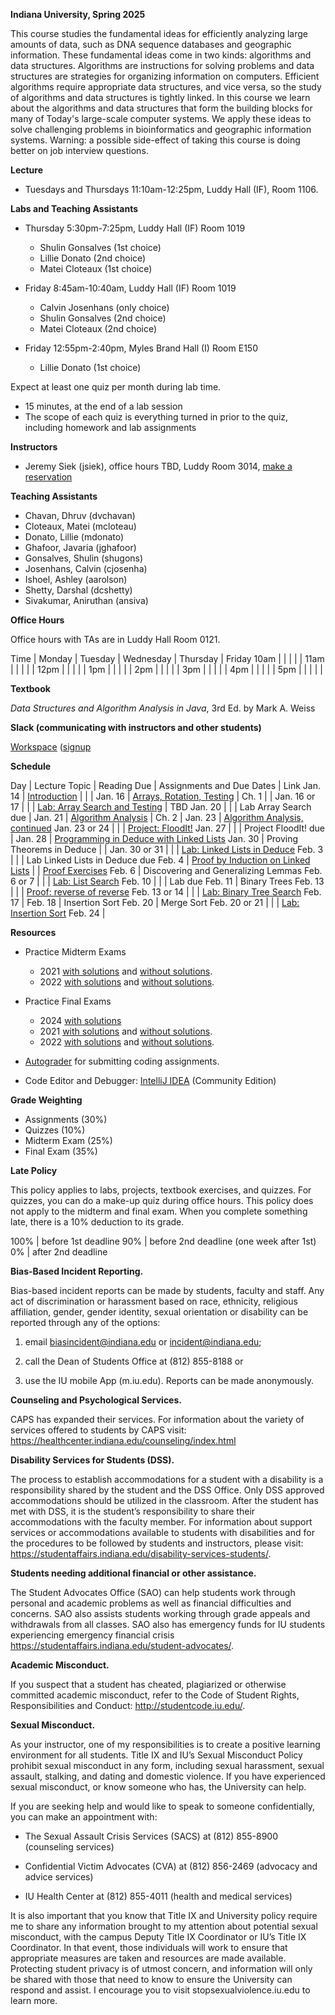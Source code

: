 **Indiana University, Spring 2025**

This course studies the fundamental ideas for efficiently analyzing
large amounts of data, such as DNA sequence databases and geographic
information. These fundamental ideas come in two kinds: algorithms and
data structures. Algorithms are instructions for solving problems and
data structures are strategies for organizing information on
computers. Efficient algorithms require appropriate data structures,
and vice versa, so the study of algorithms and data structures is
tightly linked. In this course we learn about the algorithms and data
structures that form the building blocks for many of Today's
large-scale computer systems. We apply these ideas to solve
challenging problems in bioinformatics and geographic information
systems. Warning: a possible side-effect of taking this course is
doing better on job interview questions.

**Lecture**

* Tuesdays and Thursdays 11:10am-12:25pm, Luddy Hall (IF), Room 1106.


**Labs and Teaching Assistants**

* Thursday 5:30pm-7:25pm, Luddy Hall (IF) Room 1019

    - Shulin Gonsalves (1st choice)
    - Lillie Donato (2nd choice)
    - Matei Cloteaux (1st choice)

* Friday 8:45am-10:40am, Luddy Hall (IF) Room 1019

    - Calvin Josenhans (only choice)
    - Shulin Gonsalves (2nd choice)
    - Matei Cloteaux (2nd choice)

* Friday 12:55pm-2:40pm, Myles Brand Hall (I) Room E150

    - Lillie Donato (1st choice)

Expect at least one quiz per month during lab time.
* 15 minutes, at the end of a lab session
* The scope of each quiz is everything turned in prior to the quiz, including homework and lab assignments

**Instructors**

* Jeremy Siek (jsiek), office hours TBD, Luddy Room 3014, [make a reservation](https://outlook.office.com/bookwithme/user/7e2eaedb9dbb43868ba3f4dbe81e2972@iu.edu/meetingtype/SVRwCe7HMUGxuT6WGxi68g2?anonymous&ep=mlink)

**Teaching Assistants**

* Chavan, Dhruv (dvchavan)
* Cloteaux, Matei (mcloteau)
* Donato, Lillie (mdonato)
* Ghafoor, Javaria (jghafoor)
* Gonsalves, Shulin (shugons)
* Josenhans, Calvin (cjosenha)
* Ishoel, Ashley (aarolson)
* Shetty, Darshal (dcshetty)
* Sivakumar, Aniruthan (ansiva)

**Office Hours**

Office hours with TAs are in Luddy Hall Room 0121.

Time    | Monday            | Tuesday    | Wednesday    | Thursday    | Friday
10am    |                   |            |              |             |
11am    |                   |            |              |             | 
12pm    |                   |            |              |             |
1pm     |                   |            |              |             | 
2pm     |                   |            |              |             |
3pm     |                   |            |              |             | 
4pm     |                   |            |              |             |
5pm     |                   |            |              |             |


**Textbook**

*Data Structures and Algorithm Analysis in Java*, 3rd Ed. by Mark A. Weiss

**Slack (communicating with instructors and other students)**

[Workspace](https://c343-spring-2025.slack.com)
 ([signup](https://join.slack.com/t/c343-spring-2025/shared_invite/zt-2xcslhwid-y59836A2HqiiwrvtYtbxTA)

**Schedule**

Day     | Lecture Topic                                             | Reading Due  | Assignments and Due Dates | Link
Jan. 14 | [Introduction](./lectures/introduction.md)                |              |         |
Jan. 16 | [Arrays, Rotation, Testing](./lectures/array-rotation.md) | Ch. 1        |         |
Jan. 16 or 17 |                                                     |              | [Lab: Array Search and Testing](./Search) | TBD
Jan. 20 |                                                           |              | Lab Array Search due |
Jan. 21 | [Algorithm Analysis](./lectures/algo-analysis.md)         | Ch. 2        | 
Jan. 23 | [Algorithm Analysis, continued](./lectures/more-algo-analysis.md) 
Jan. 23 or 24 |                                                     |              | [Project: FloodIt!](./flood-it)
Jan. 27 |                                                           |              | Project FloodIt! due |
Jan. 28 | [Programming in Deduce with Linked Lists](./lectures/deduce-programming.md)
Jan. 30 | Proving Theorems in Deduce                                |              | 
Jan. 30 or 31 |                                                     |              | [Lab: Linked Lists in Deduce](./LabDeduceProg)
Feb. 3  |                                                           |              | Lab Linked Lists in Deduce due
Feb. 4  | [Proof by Induction on Linked Lists](./lectures/InductionOnLists.md)                        |              | [Proof Exercises](./ProofExercises.md)
Feb. 6  | Discovering and Generalizing Lemmas
Feb. 6 or 7 |                                                       |              | [Lab: List Search](./ListSearch.md)
Feb. 10 |                                                           |              | Lab due
Feb. 11 | Binary Trees
Feb. 13 |                                                           |              | [Proof: reverse of reverse]()
Feb. 13 or 14 |                                                     |              | [Lab: Binary Tree Search](  )
Feb. 17 |
Feb. 18 | Insertion Sort
Feb. 20 | Merge Sort
Feb. 20 or 21 |                                                     |              | [Lab: Insertion Sort](  )
Feb. 24 |

<!--
Jan. 23 | [Linked Lists and Interfaces](./lectures/linked-lists.md) | Ch. 3 sec. 1-5 |
Jan. 25 | [More Interfaces, Binary Trees](./lectures/binary-trees.md) ([video](https://iu.mediaspace.kaltura.com/media/t/1_m7ud77ew)) | Ch. 3 sec. 6-7,<br> Ch. 4 sec. 1-2
Jan. 25 or 26 | | | Lab: work on <br> [Project 1: Flood It](./proj1-flood-it), <br> [Quiz 1](https://iu.instructure.com/courses/2201400/quizzes/4164125) | [code](https://autograder.luddy.indiana.edu/web/project/922)
Jan. 29 | | | Project 1 due |
Jan. 30 | [Binary Search Trees](./lectures/binary-search-trees.md) ([video](https://iu.mediaspace.kaltura.com/media/t/1_vorn49a7))                  | Ch. 4 sec. 3 and 7  |
Feb. 1  | [Balanced Search Trees (AVL)](./lectures/balanced-search-trees.md) ([video](https://iu.mediaspace.kaltura.com/media/t/1_8g6xcmvu)) | Ch. 4 sec. 4 |
Feb. 1 or 2 | | | [Lab 2: Merge Sort on Linked Lists](./lab2) | [code](https://autograder.luddy.indiana.edu/web/project/936), [test](https://autograder.luddy.indiana.edu/web/project/942)
Feb. 5 | | | Lab 2 due |
Feb. 6 | [More AVL](./lectures/more-avl-trees.md) ([video](https://iu.mediaspace.kaltura.com/media/t/1_383q33uk))
Feb. 8 | [Code Review (Flood It!), Hash Tables](./lectures/hash-tables.md) ([video](https://iu.mediaspace.kaltura.com/media/t/1_2lijykzx)) | Ch. 5 sec. 1,2,3,5,6
Feb. 8 or 9 | | | [Lab 3: Next Prev Binary Tree](./lab3) | [code](https://autograder.luddy.indiana.edu/web/project/924), [test](https://autograder.luddy.indiana.edu/web/project/943)
Feb. 12 | | | Lab 3 due |
Feb. 13 | [Recipes for Time Analysis and Testing](./lectures/analysis-and-testing-recipes.md) ([video](https://iu.mediaspace.kaltura.com/media/t/1_suf7596w))
Feb. 15 | [Heaps and Priority Queues](./lectures/heaps.md) ([video](https://iu.mediaspace.kaltura.com/media/t/1_d98gzzu8)) | Ch. 6 sec. 1-4, 9 |
Feb. 15 or 16 | | | Lab: work on <br> [Project 2: Segment Intersection](./proj2-seg-int), <br> [Quiz 2](https://iu.instructure.com/courses/2201400/quizzes/4171264) | [code](https://autograder.luddy.indiana.edu/web/project/929), [test](https://autograder.luddy.indiana.edu/web/project/944)
Feb. 20 | [Priority Queues, Code Review of Binary Trees](./lectures/priority-queue-binary-tree.md) ([video](https://iu.mediaspace.kaltura.com/media/t/1_r4998ze6))
Feb. 22 | [Binomial Queues](./lectures/binomial-queues.md) ([video](https://iu.mediaspace.kaltura.com/media/t/1_2u62nvbp)) | Ch. 6 sec. 8 |
Feb. 22 or 23 | | | Lab: finish <br> [Project 2: Segment Intersection](./proj2-seg-int) | [code](https://autograder.luddy.indiana.edu/web/project/929), [test](https://autograder.luddy.indiana.edu/web/project/944)
Feb. 26 | | | Project 2 due |
Feb. 27 | [Quicksort](./lectures/quicksort.md) ([video](https://iu.mediaspace.kaltura.com/media/t/1_eaih0uhc)) | Ch. 7, sec. 1-7 | 
Feb. 29 | [Review for Midterm Exam](./lectures/midterm-review.md) ([video](https://iu.mediaspace.kaltura.com/media/t/1_1o6n2wus))
Feb. 29 and Mar. 1 | | | No Labs
Mar. 5 | **Midterm Exam** (in class)
Mar. 7 | [Sorting in Linear Time](./lectures/sort-linear.md) ([video](https://iu.mediaspace.kaltura.com/media/t/1_w628460n))| Ch. 7 sec. 11
Mar. 7 or 8 | | | [Lab 4: Binomial Heaps](./lab4) | [code](https://autograder.luddy.indiana.edu/web/project/930), [test](https://autograder.luddy.indiana.edu/web/project/937)
Mar. 10 - 17 | **Spring Break**
Mar. 18 | | | Lab 4 due |
Mar. 19 | [Graphs and Breadth-first Search](./lectures/graphs-bfs.md) ([video](https://iu.mediaspace.kaltura.com/media/t/1_wjlji04p)) | Ch. 9, sec. 1, sec. 3.1
Mar. 21 | [Depth-first Search](./lectures/dfs.md) ([video](https://iu.mediaspace.kaltura.com/media/t/1_m8w7a122)) | Ch. 9 sec. 6
Mar. 21 or 22 | | | [Lab 5: Generic Quicksort](./lab5) | [code](https://autograder.luddy.indiana.edu/web/project/906), [test](https://autograder.luddy.indiana.edu/web/project/938)
Mar. 25 | | | Lab 5 due |
Mar. 26 | [Shortest Paths](./lectures/shortest-paths.md) ([video](https://iu.mediaspace.kaltura.com/media/t/1_lkian02b)) | Ch. 9 sec. 3
Mar. 28 | [Union Find](./lectures/union-find.md) ([video](https://iu.mediaspace.kaltura.com/media/t/1_a473zgt3))| Ch. 8
Mar. 28 or 29 | | | [Lab 6: Connected Components](./lab6), <br> [Quiz 3](https://iu.instructure.com/courses/2201400/quizzes/4185224) | [code](https://autograder.luddy.indiana.edu/web/project/931), [test](https://autograder.luddy.indiana.edu/web/project/934)
Apr. 1 | | | Lab 6 due |
Apr. 2 | [Minimum Spanning Tree](./lectures/minimum-spanning-tree.md) ([video](https://iu.mediaspace.kaltura.com/media/t/1_lym41urq)) | Ch. 9 sec. 5 | 
Apr. 4 | [Backtracking](./lectures/backtracking.md) and [Testing Connected Components](./lectures/testing-connected-components.md) ([video](https://iu.mediaspace.kaltura.com/media/t/1_qcfpi0ti)) | Ch. 10 sec. 5
Apr. 4 or 5 | | | Lab: work on <br> [Project 3: Routing Wires](./proj3-routing-wires) | [code](https://autograder.luddy.indiana.edu/web/project/933)
Apr. 9 | [Dynamic Programming](./lectures/dynamic-programming.md) ([video](https://iu.mediaspace.kaltura.com/media/t/1_98zn4w1x)) | Ch. 10, sec. 3
Apr. 11 | [DNA Alignment](./lectures/DNA-alignment.md) ([video](https://iu.mediaspace.kaltura.com/media/t/1_9jx1jjnl))
Apr. 11 or 12 | | | Lab: finish <br> [Project 3: Routing Wires](./proj3-routing-wires) | [code](https://autograder.luddy.indiana.edu/web/project/933)
Apr. 15 | | | Project 3 due |
Apr. 16 | [More Dynamic Programming](./lectures/more-dynamic-programming.md) ([video](https://iu.mediaspace.kaltura.com/media/t/1_x7uc3go2))
Apr. 18 | [Greedy Algorithms](./lectures/greedy.md) ([video](https://iu.mediaspace.kaltura.com/media/t/1_f93hqb39))
Apr. 18 or 19 | | | [Lab: DNA Sequence Alignment](./lab-dna), <br> [Quiz 4](https://iu.instructure.com/courses/2201400/quizzes/4194876) | [code](https://autograder.luddy.indiana.edu/web/project/926), [test](https://autograder.luddy.indiana.edu/web/project/940)
Apr. 22 | | | Lab DNA due |
Apr. 23 | [Code Review (Routing Wires)](./lectures/routing-wires.md) ([video](https://iu.mediaspace.kaltura.com/media/t/1_8l5a9mcu))
Apr. 25 | [Review for Final Exam](./lectures/final-review.md) ([video]())
Apr. 30 | **<mark>Final Exam</mark>**  10:20am--12:20 pm for 1724 (Jeremy) and 8am--10am for 14377 (Funda).
-->

**Resources**

* Practice Midterm Exams 
  * 2021 [with solutions](./midterm-2021-solns.pdf)
     and [without solutions](./midterm-2021.pdf).
  * 2022 [with solutions](./midterm-a-2022.pdf)
     and [without solutions](./midterm-a-2022-questions.pdf).

* Practice Final Exams
  * 2024 [with solutions](./final-2024-solns.pdf)
  * 2021 [with solutions](./final-2021-solns.pdf)
     and [without solutions](./final-2021.pdf).
  * 2022 [with solutions](./final-2022-solns.pdf)
     and [without solutions](./final-2022.pdf).

* [Autograder](https://autograder.luddy.indiana.edu/web/course/77) for submitting coding assignments.

* Code Editor and Debugger:
  [IntelliJ IDEA](https://www.jetbrains.com/idea/download) (Community Edition)

**Grade Weighting**

* Assignments (30%)
* Quizzes (10%)
* Midterm Exam (25%)
* Final Exam (35%)

**Late Policy**

This policy applies to labs, projects, textbook exercises, and
quizzes.  For quizzes, you can do a make-up quiz during office hours.
This policy does not apply to the midterm and final exam.  When you
complete something late, there is a 10% deduction to its grade.

100% | before 1st deadline
90%  | before 2nd deadline (one week after 1st)
0%   | after  2nd deadline



**Bias-Based Incident Reporting.**

Bias-based incident reports can be made by students, faculty and
staff. Any act of discrimination or harassment based on race,
ethnicity, religious affiliation, gender, gender identity, sexual
orientation or disability can be reported through any of the options:

1) email biasincident@indiana.edu or incident@indiana.edu;

2) call the Dean of Students Office at (812) 855-8188 or

3) use the IU mobile App (m.iu.edu). Reports can be made anonymously.

**Counseling and Psychological Services.**

CAPS has expanded their services. For information about the variety of
services offered to students by CAPS visit:
https://healthcenter.indiana.edu/counseling/index.html

**Disability Services for Students (DSS).**

The process to establish accommodations for a student with a
disability is a responsibility shared by the student and the DSS
Office. Only DSS approved accommodations should be utilized in the
classroom. After the student has met with DSS, it is the student’s
responsibility to share their accommodations with the faculty
member. For information about support services or accommodations
available to students with disabilities and for the procedures to be
followed by students and instructors, please visit:
https://studentaffairs.indiana.edu/disability-services-students/.

**Students needing additional financial or other assistance.**

The Student Advocates Office (SAO) can help students work through
personal and academic problems as well as financial difficulties and
concerns. SAO also assists students working through grade appeals and
withdrawals from all classes. SAO also has emergency funds for IU
students experiencing emergency financial crisis
https://studentaffairs.indiana.edu/student-advocates/.

**Academic Misconduct.**

If you suspect that a student has cheated, plagiarized or otherwise committed academic misconduct, refer to the Code of Student Rights, Responsibilities and Conduct:
http://studentcode.iu.edu/.

**Sexual Misconduct.**

As your instructor, one of my responsibilities is to create a positive
learning environment for all students. Title IX and IU’s Sexual
Misconduct Policy prohibit sexual misconduct in any form, including
sexual harassment, sexual assault, stalking, and dating and domestic
violence. If you have experienced sexual misconduct, or know someone
who has, the University can help.

If you are seeking help and would like to speak to someone
confidentially, you can make an appointment with:

* The Sexual Assault Crisis Services (SACS) at (812) 855-8900
  (counseling services)

* Confidential Victim Advocates (CVA) at (812) 856-2469 (advocacy and
  advice services)

* IU Health Center at (812) 855-4011 (health and medical services)

It is also important that you know that Title IX and University policy
require me to share any information brought to my attention about
potential sexual misconduct, with the campus Deputy Title IX
Coordinator or IU’s Title IX Coordinator. In that event, those
individuals will work to ensure that appropriate measures are taken
and resources are made available. Protecting student privacy is of
utmost concern, and information will only be shared with those that
need to know to ensure the University can respond and assist.  I
encourage you to visit
stopsexualviolence.iu.edu to learn more.
